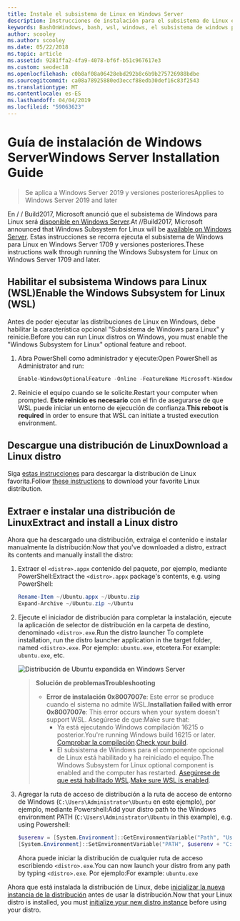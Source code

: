 ```yaml
---
title: Instale el subsistema de Linux en Windows Server
description: Instrucciones de instalación para el subsistema de Linux en Windows Server.
keywords: BashOnWindows, bash, wsl, windows, el subsistema de windows para linux, windowssubsystem, ubuntu, windows server
author: scooley
ms.author: scooley
ms.date: 05/22/2018
ms.topic: article
ms.assetid: 9281ffa2-4fa9-4078-bf6f-b51c967617e3
ms.custom: seodec18
ms.openlocfilehash: c0b8af08a06428ebd292b8c6b9b275726988bdbe
ms.sourcegitcommit: ca08a78925880ed3eccf88edb30def16c83f2543
ms.translationtype: MT
ms.contentlocale: es-ES
ms.lasthandoff: 04/04/2019
ms.locfileid: "59063623"
---
```

# <a name="windows-server-installation-guide"></a><span data-ttu-id="b0c77-104">Guía de instalación de Windows Server</span><span class="sxs-lookup"><span data-stu-id="b0c77-104">Windows Server Installation Guide</span></span>

> <span data-ttu-id="b0c77-105">Se aplica a Windows Server 2019 y versiones posteriores</span><span class="sxs-lookup"><span data-stu-id="b0c77-105">Applies to Windows Server 2019 and later</span></span>

<span data-ttu-id="b0c77-106">En / / Build2017, Microsoft anunció que el subsistema de Windows para Linux será [disponible en Windows Server](https://blogs.technet.microsoft.com/hybridcloud/2017/05/10/windows-server-for-developers-news-from-microsoft-build-2017/).</span><span class="sxs-lookup"><span data-stu-id="b0c77-106">At //Build2017, Microsoft announced that Windows Subsystem for Linux will be [available on Windows Server](https://blogs.technet.microsoft.com/hybridcloud/2017/05/10/windows-server-for-developers-news-from-microsoft-build-2017/).</span></span>  <span data-ttu-id="b0c77-107">Estas instrucciones se recorra ejecuta el subsistema de Windows para Linux en Windows Server 1709 y versiones posteriores.</span><span class="sxs-lookup"><span data-stu-id="b0c77-107">These instructions walk through running the Windows Subsystem for Linux on Windows Server 1709 and later.</span></span>

## <a name="enable-the-windows-subsystem-for-linux-wsl"></a><span data-ttu-id="b0c77-108">Habilitar el subsistema Windows para Linux (WSL)</span><span class="sxs-lookup"><span data-stu-id="b0c77-108">Enable the Windows Subsystem for Linux (WSL)</span></span>

<span data-ttu-id="b0c77-109">Antes de poder ejecutar las distribuciones de Linux en Windows, debe habilitar la característica opcional "Subsistema de Windows para Linux" y reinicie.</span><span class="sxs-lookup"><span data-stu-id="b0c77-109">Before you can run Linux distros on Windows, you must enable the "Windows Subsystem for Linux" optional feature and reboot.</span></span>

1. <span data-ttu-id="b0c77-110">Abra PowerShell como administrador y ejecute:</span><span class="sxs-lookup"><span data-stu-id="b0c77-110">Open PowerShell as Administrator and run:</span></span>
    ```powershell
    Enable-WindowsOptionalFeature -Online -FeatureName Microsoft-Windows-Subsystem-Linux
    ```

2. <span data-ttu-id="b0c77-111">Reinicie el equipo cuando se le solicite.</span><span class="sxs-lookup"><span data-stu-id="b0c77-111">Restart your computer when prompted.</span></span> <span data-ttu-id="b0c77-112">**Este reinicio es necesario** con el fin de asegurarse de que WSL puede iniciar un entorno de ejecución de confianza.</span><span class="sxs-lookup"><span data-stu-id="b0c77-112">**This reboot is required** in order to ensure that WSL can initiate a trusted execution environment.</span></span>

## <a name="download-a-linux-distro"></a><span data-ttu-id="b0c77-113">Descargue una distribución de Linux</span><span class="sxs-lookup"><span data-stu-id="b0c77-113">Download a Linux distro</span></span>

<span data-ttu-id="b0c77-114">Siga [estas instrucciones](install-manual.md) para descargar la distribución de Linux favorita.</span><span class="sxs-lookup"><span data-stu-id="b0c77-114">Follow [these instructions](install-manual.md) to download your favorite Linux distribution.</span></span>

## <a name="extract-and-install-a-linux-distro"></a><span data-ttu-id="b0c77-115">Extraer e instalar una distribución de Linux</span><span class="sxs-lookup"><span data-stu-id="b0c77-115">Extract and install a Linux distro</span></span>
<span data-ttu-id="b0c77-116">Ahora que ha descargado una distribución, extraiga el contenido e instalar manualmente la distribución:</span><span class="sxs-lookup"><span data-stu-id="b0c77-116">Now that you've downloaded a distro, extract its contents and manually install the distro:</span></span>

1. <span data-ttu-id="b0c77-117">Extraer el `<distro>.appx` contenido del paquete, por ejemplo, mediante PowerShell:</span><span class="sxs-lookup"><span data-stu-id="b0c77-117">Extract the `<distro>.appx` package's contents, e.g. using PowerShell:</span></span>

    ```powershell
    Rename-Item ~/Ubuntu.appx ~/Ubuntu.zip
    Expand-Archive ~/Ubuntu.zip ~/Ubuntu
    ```

2. <span data-ttu-id="b0c77-118">Ejecute el iniciador de distribución para completar la instalación, ejecute la aplicación de selector de distribución en la carpeta de destino, denominado `<distro>.exe`.</span><span class="sxs-lookup"><span data-stu-id="b0c77-118">Run the distro launcher To complete installation, run the distro launcher application in the target folder, named `<distro>.exe`.</span></span> <span data-ttu-id="b0c77-119">Por ejemplo: `ubuntu.exe`, etcetera.</span><span class="sxs-lookup"><span data-stu-id="b0c77-119">For example: `ubuntu.exe`, etc.</span></span>

    ![Distribución de Ubuntu expandida en Windows Server](media/server-appx-expand.png)

    > **<span data-ttu-id="b0c77-121">Solución de problemas</span><span class="sxs-lookup"><span data-stu-id="b0c77-121">Troubleshooting</span></span>**
    > * <span data-ttu-id="b0c77-122">**Error de instalación 0x8007007e**: Este error se produce cuando el sistema no admite WSL.</span><span class="sxs-lookup"><span data-stu-id="b0c77-122">**Installation failed with error 0x8007007e**: This error occurs when your system doesn't support WSL.</span></span> <span data-ttu-id="b0c77-123">Asegúrese de que:</span><span class="sxs-lookup"><span data-stu-id="b0c77-123">Make sure that:</span></span>
    >   * <span data-ttu-id="b0c77-124">Ya está ejecutando Windows compilación 16215 o posterior.</span><span class="sxs-lookup"><span data-stu-id="b0c77-124">You're running Windows build 16215 or later.</span></span> <span data-ttu-id="b0c77-125">[Comprobar la compilación](troubleshooting.md#check-your-build-number).</span><span class="sxs-lookup"><span data-stu-id="b0c77-125">[Check your build](troubleshooting.md#check-your-build-number).</span></span>
    >   * <span data-ttu-id="b0c77-126">El subsistema de Windows para el componente opcional de Linux está habilitado y ha reiniciado el equipo.</span><span class="sxs-lookup"><span data-stu-id="b0c77-126">The Windows Subsystem for Linux optional component is enabled and the computer has restarted.</span></span>  <span data-ttu-id="b0c77-127">[Asegúrese de que está habilitado WSL](troubleshooting.md#confirm-wsl-is-enabled).</span><span class="sxs-lookup"><span data-stu-id="b0c77-127">[Make sure WSL is enabled](troubleshooting.md#confirm-wsl-is-enabled).</span></span>
    
3. <span data-ttu-id="b0c77-128">Agregar la ruta de acceso de distribución a la ruta de acceso de entorno de Windows (`C:\Users\Administrator\Ubuntu` en este ejemplo), por ejemplo, mediante Powershell:</span><span class="sxs-lookup"><span data-stu-id="b0c77-128">Add your distro path to the Windows environment PATH (`C:\Users\Administrator\Ubuntu` in this example), e.g. using Powershell:</span></span>
        
    ```powershell
    $userenv = [System.Environment]::GetEnvironmentVariable("Path", "User")
    [System.Environment]::SetEnvironmentVariable("PATH", $userenv + "C:\Users\Administrator\Ubuntu", "User")
    ```
    <span data-ttu-id="b0c77-129">Ahora puede iniciar la distribución de cualquier ruta de acceso escribiendo `<distro>.exe`.</span><span class="sxs-lookup"><span data-stu-id="b0c77-129">You can now launch your distro from any path by typing `<distro>.exe`.</span></span> <span data-ttu-id="b0c77-130">Por ejemplo:</span><span class="sxs-lookup"><span data-stu-id="b0c77-130">For example:</span></span> `ubuntu.exe`

<span data-ttu-id="b0c77-131">Ahora que está instalada la distribución de Linux, debe [inicializar la nueva instancia de la distribución](initialize-distro.md) antes de usar la distribución.</span><span class="sxs-lookup"><span data-stu-id="b0c77-131">Now that your Linux distro is installed, you must [initialize your new distro instance](initialize-distro.md) before using your distro.</span></span>
